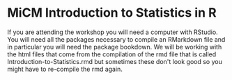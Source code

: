 # MiCM Introduction to Statistics in R

If you are attending the workshop you will need a computer with RStudio. You will need all the packages necessary to compile an RMarkdown file and in particular  you will need the package bookdown. We will be working with the html files that come from the compilation of the rmd file that is called Introduction-to-Statistics.rmd but sometimes these don't look good so you might have to re-compile the rmd again.
